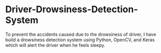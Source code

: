 # Driver-Drowsiness-Detection-System
To prevent the accidents caused due to the drowsiness of driver, I have build a drowsiness detection system using Python, OpenCV, and Keras which will alert the driver when he feels sleepy.
